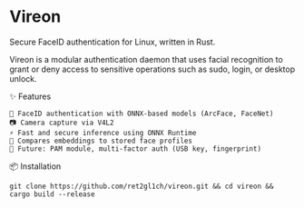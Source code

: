 # Vireon

Secure FaceID authentication for Linux, written in Rust.

Vireon is a modular authentication daemon that uses facial recognition to grant or deny access to sensitive operations such as sudo, login, or desktop unlock.

✨ Features

    🔐 FaceID authentication with ONNX-based models (ArcFace, FaceNet)
    📷 Camera capture via V4L2
    ⚡ Fast and secure inference using ONNX Runtime
    🧠 Compares embeddings to stored face profiles
    🔌 Future: PAM module, multi-factor auth (USB key, fingerprint)

📦 Installation

    git clone https://github.com/ret2gl1ch/vireon.git && cd vireon && cargo build --release
    
